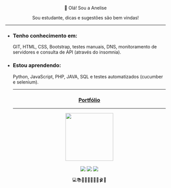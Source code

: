 <p align="center">👋 Olá! Sou a Anelise</p>

<p align="center">Sou estudante, dicas e sugestões são bem vindas!</p>
  <hr>
<ul>
 <li><h3>Tenho conhecimento em:</h3></li>
  <p>GIT, HTML, CSS, Bootstrap, testes manuais, DNS, monitoramento de servidores e consulta de API (através do insomnia).</p>
  
<li><h3>Estou aprendendo:</h3></li>
  <p>Python, JavaScript, PHP, JAVA, SQL e testes automatizados (cucumber e selenium).</p>
  <hr>
  
  <h3 align="center"><a href="https://anelisevaz.github.io/imaginane/index.html" target="_blank">Portfólio<a/></h3>
  <hr>
  <div align="center">
  <a href="https://github.com/anelisevaz">
  <img height="150em" src="https://github-readme-stats.vercel.app/api/top-langs/?username=anelisevaz&layout=compact&langs_count=7&theme=dracula"/>
</div>
  
<br>
  <div align="center">
 <a href="https://discord.gg/wy6CrbHHJe" target="_blank"><img src="https://img.shields.io/badge/Discord-7289DA?style=for-the-badge&logo=discord&logoColor=white" target="_blank"></a> 
  <a href="https://www.linkedin.com/in/anelise-vaz-958270217/" target="_blank"><img src="https://img.shields.io/badge/-LinkedIn-%230077B5?style=for-the-badge&logo=linkedin&logoColor=white" target="_blank"></a> 
  <a href="https://instagram.com/ane.lisevaz" target="_blank"><img src="https://img.shields.io/badge/-Instagram-%23E4405F?style=for-the-badge&logo=instagram&logoColor=white" target="_blank"></a>
 </div>
  
  
  <p align="center">💻📚🌱🐰🍦🧘‍♀️🎷🩰🎨</p> 
  
